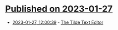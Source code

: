 # [Published on 2023-01-27](index.md)

* [2023-01-27, 12:00:39](https://news.ycombinator.com/item?id=34545086) - [The Tilde Text Editor](https://github.com/gphalkes/tilde)
